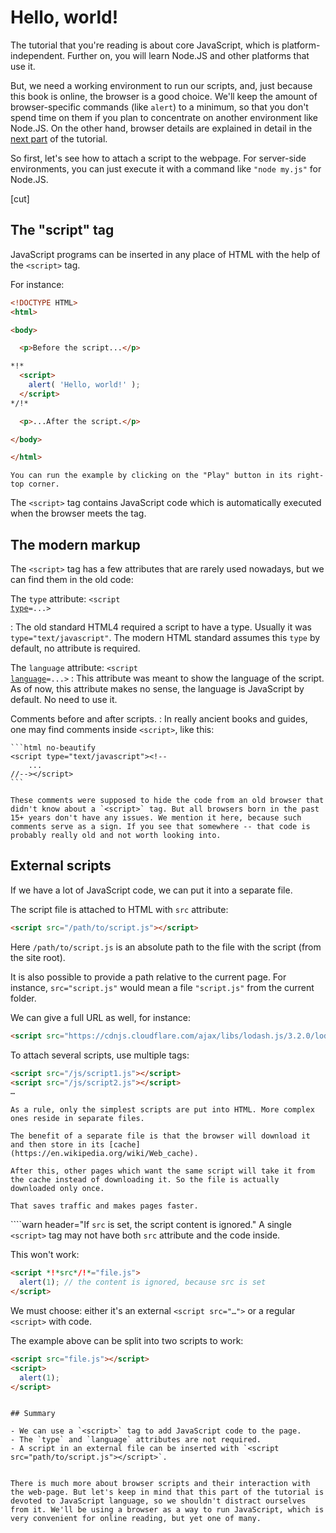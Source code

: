 # Hello, world!

The tutorial that you're reading is about core JavaScript, which is platform-independent. Further on, you will learn Node.JS and other platforms that use it.

But, we need a working environment to run our scripts, and, just because this book is online, the browser is a good choice. We'll keep the amount of browser-specific commands (like `alert`) to a minimum, so that you don't spend time on them if you plan to concentrate on another environment like Node.JS. On the other hand, browser details are explained in detail in the [next part](/ui) of the tutorial.

So first, let's see how to attach a script to the webpage. For server-side environments, you can just execute it with a command like `"node my.js"` for Node.JS.


[cut]

## The "script" tag

JavaScript programs can be inserted in any place of HTML with the help of the `<script>` tag.

For instance:

```html run height=100
<!DOCTYPE HTML>
<html>

<body>

  <p>Before the script...</p>

*!*
  <script>
    alert( 'Hello, world!' );
  </script>
*/!*

  <p>...After the script.</p>

</body>

</html>
```

```online
You can run the example by clicking on the "Play" button in its right-top corner.
```

The `<script>` tag contains JavaScript code which is automatically executed when the browser meets the tag.


## The modern markup

The `<script>` tag has a few attributes that are rarely used nowadays, but we can find them in the old code:

 The `type` attribute: <code>&lt;script <u>type</u>=...&gt;</code>

 : The old standard HTML4 required a script to have a type. Usually it was `type="text/javascript"`. The modern HTML standard assumes this `type` by default, no attribute is required.

 The `language` attribute: <code>&lt;script <u>language</u>=...&gt;</code>
  : This attribute was meant to show the language of the script. As of now, this attribute makes no sense, the language is JavaScript by default. No need to use it.

Comments before and after scripts.
: In really ancient books and guides, one may find comments inside `<script>`, like this:

    ```html no-beautify
    <script type="text/javascript"><!--
        ...
    //--></script>
    ```

    These comments were supposed to hide the code from an old browser that didn't know about a `<script>` tag. But all browsers born in the past 15+ years don't have any issues. We mention it here, because such comments serve as a sign. If you see that somewhere -- that code is probably really old and not worth looking into.


## External scripts

If we have a lot of JavaScript code, we can put it into a separate file.

The script file is attached to HTML with `src` attribute:

```html
<script src="/path/to/script.js"></script>
```

Here `/path/to/script.js` is an absolute path to the file with the script (from the site root).

It is also possible to provide a path relative to the current page. For instance, `src="script.js"` would mean a file `"script.js"` from the current folder.

We can give a full URL as well, for instance:

```html
<script src="https://cdnjs.cloudflare.com/ajax/libs/lodash.js/3.2.0/lodash.js"></script>
```

To attach several scripts, use multiple tags:

```html
<script src="/js/script1.js"></script>
<script src="/js/script2.js"></script>
…
```

```smart
As a rule, only the simplest scripts are put into HTML. More complex ones reside in separate files.

The benefit of a separate file is that the browser will download it and then store in its [cache](https://en.wikipedia.org/wiki/Web_cache).

After this, other pages which want the same script will take it from the cache instead of downloading it. So the file is actually downloaded only once.

That saves traffic and makes pages faster.
```

````warn header="If `src` is set, the script content is ignored."
A single `<script>` tag may not have both `src` attribute and the code inside.

This won't work:

```html
<script *!*src*/!*="file.js">
  alert(1); // the content is ignored, because src is set
</script>
```

We must choose: either it's an external `<script src="…">` or a regular `<script>` with code.

The example above can be split into two scripts to work:

```html
<script src="file.js"></script>
<script>
  alert(1);
</script>
```
````

## Summary

- We can use a `<script>` tag to add JavaScript code to the page.
- The `type` and `language` attributes are not required.
- A script in an external file can be inserted with `<script src="path/to/script.js"></script>`.


There is much more about browser scripts and their interaction with the web-page. But let's keep in mind that this part of the tutorial is devoted to JavaScript language, so we shouldn't distract ourselves from it. We'll be using a browser as a way to run JavaScript, which is very convenient for online reading, but yet one of many.
